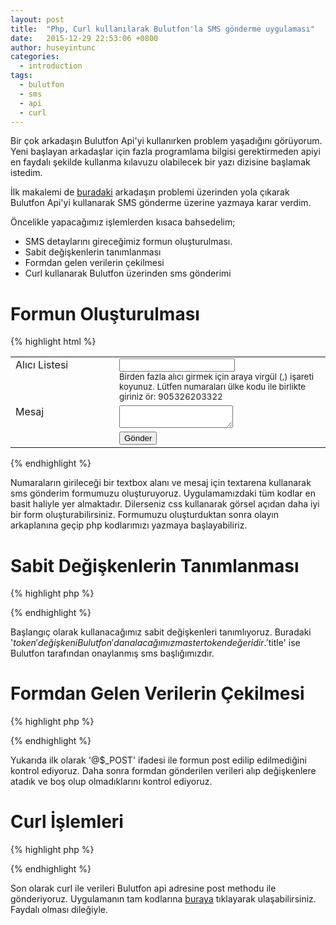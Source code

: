 ```yaml
---
layout: post
title:  "Php, Curl kullanılarak Bulutfon'la SMS gönderme uygulaması"
date:   2015-12-29 22:53:06 +0800
author: huseyintunc
categories:
  - introduction
tags:
  - bulutfon
  - sms
  - api
  - curl
---
```


Bir çok arkadaşın Bulutfon Api'yi kullanırken problem yaşadığını görüyorum. Yeni başlayan arkadaşlar için fazla programlama bilgisi gerektirmeden apiyi en faydalı şekilde kullanma kılavuzu olabilecek bir yazı dizisine başlamak istedim.

İlk makalemi de [buradaki][df1] arkadaşın problemi üzerinden yola çıkarak Bulutfon Api'yi kullanarak SMS gönderme üzerine yazmaya karar verdim.

Öncelikle yapacağımız işlemlerden kısaca bahsedelim;

* SMS detaylarını gireceğimiz formun oluşturulması.
* Sabit değişkenlerin tanımlanması
* Formdan gelen verilerin çekilmesi
* Curl kullanarak Bulutfon üzerinden sms gönderimi

# Formun Oluşturulması

{% highlight html %}

  <html>
  <head>
    <meta charset="UTF-8">
    <title>Bulutfon SMS Gönderme</title>
  </head>
  <body>
    <!-- Form -->
    <form action="#" method="post">
      <table>
        <tr>
          <td valign="top" width="150">Alıcı Listesi</td>
          <td>
            <input type="text" name="receivers"><br>
            <small>Birden fazla alıcı girmek için araya virgül (,) işareti koyunuz. Lütfen numaraları ülke kodu ile birlikte giriniz ör: 905326203322</small>
          </td>
        </tr>
        <tr>
          <td valign="top">Mesaj</td>
          <td>
            <textarea name="message"></textarea>
          </td>
        </tr>
        <tr>
          <td></td>
          <td><button type="submit">Gönder</button></td>
        </tr>
      </table>
    </form>
  </body>
  </html>

{% endhighlight %}

Numaraların girileceği bir textbox alanı ve mesaj için textarena kullanarak sms gönderim formumuzu oluşturuyoruz. Uygulamamızdaki tüm kodlar en basit haliyle yer almaktadır. Dilerseniz css kullanarak görsel açıdan daha iyi bir form oluşturabilirsiniz.
Formumuzu oluşturduktan sonra olayın arkaplanına geçip php kodlarımızı yazmaya başlayabiliriz.

# Sabit Değişkenlerin Tanımlanması

{% highlight php %}

  <?php
    /*
    * Bulutfon Api
    * SMS Gönderme
    */
    $token    = ""; # Bulutfon panelinden alcağınız master token
    $title    = ""; # Bulutfon üzerinden onaylattığınız sms başlığı

  ?>
{% endhighlight %}

Başlangıç olarak kullanacağımız sabit değişkenleri tanımlıyoruz. Buradaki '$token' değişkeni Bulutfon'dan alacağımız master token değeridir.  '$title' ise Bulutfon tarafından onaylanmış sms başlığımızdır.

# Formdan Gelen Verilerin Çekilmesi

{% highlight php %}
  <?php
    if (@$_POST){ // Formun post edilip edilmediğinin kontrolü
      $receivers    = $_POST['receivers']; // Formdan gelen alıcı listesi
      $message      = $_POST['message']; // Formdan gelen mesaj alanı
      if ($receivers == "" || $message == ""){ // Formdan gelen verilerin boş olup olmadığını kontrol ediyoruz.
        echo "Lütfen tüm alanları doldurunuz.";
      } else {
        // Curl işlemleri yapılacak.
      }
    }
  ?>
{% endhighlight %}

Yukarıda ilk olarak '@$_POST' ifadesi ile formun post edilip edilmediğini kontrol ediyoruz. Daha sonra formdan gönderilen verileri alıp değişkenlere atadık ve boş olup olmadıklarını kontrol ediyoruz.

# Curl İşlemleri

{% highlight php %}
  <?php
    $ch = curl_init();  // Curl oturumunu başlattık
    curl_setopt($ch,CURLOPT_URL,'https://api.bulutfon.com/messages'); // SMS gönderimi için kullanacağımız api adresi
    curl_setopt($ch,CURLOPT_POST, 1); // Burada curl post kullanacagımızı belirttik 1 yerine  true de denebilir
    curl_setopt($ch,CURLOPT_POSTFIELDS,'title='.$title.'&access_token='.$token.'&receivers='.$receivers.'&content='.$message); //  Burada ise göndereceğimiz parametreleri belirtiyoruz.
    curl_exec($ch); // Curl calıştır.
    curl_close($ch); // Curl oturumunu kapat
  ?>
{% endhighlight %}

Son olarak curl ile verileri Bulutfon api adresine post methodu ile gönderiyoruz.
Uygulamanın tam kodlarına [buraya][df2] tıklayarak ulaşabilirsiniz.
Faydalı olması dileğiyle.

   [df1]: <http://devforums.bulutfon.com/t/php-sms-gonderim-kodum-calismiyor/122/4>
   [df2]: <https://gist.github.com/hsyntnc/4a9334feb1da3030b0f2>
